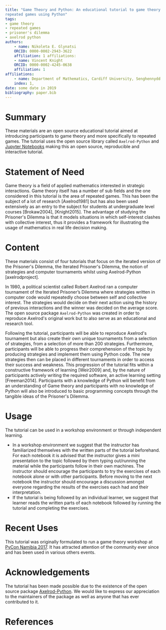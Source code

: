 ```yaml
---
title: "Game Theory and Python: An educational tutorial to game theory and
repeated games using Python"
tags:
- game theory
- repeated games
- prisoner's dilemma
- axelrod python
authors:
    - name: Nikoleta E. Glynatsi
    ORCID: 0000-0002-2943-3622
    affiliation: 1 affiliations:
    - name: Vincent Knight
    ORCID: 0000-0002-4245-0638
    affiliation: 1
affiliations:
    - name: Department of Mathematics, Cardiff University, Senghennydd Rd, Cardiff CF24 4AG
    index: 1,
date: some date in 2019
bibliography: paper.bib
---
```


# Summary

These materials are an open source educational tutorial aimed at introducing
participants to game theory and more specifically to repeated games. The
tutorial uses the open source library called
`Axelrod-Python` and [Jupyter
Notebooks](https://jupyter.org) making this an open source, reproducible and
interactive tutorial.

# Statement of Need

Game theory is a field of applied mathematics interested in strategic
interactions. Game theory itself has a number of sub fields and the one
considered in this tutorial is the area of repeated games. This has been the
subject of a lot of research [Axelrod1981] but has also been used extensively as
an entry to the subject for students at undergraduate level courses [Brokaw2004], [Knight2015]. The
advantage of studying the Prisoner's Dilemma is that it models situations in
which self-interest clashes with collective interest, thus it provides a
framework for illustrating the usage of mathematics in real life
decision making.

# Content

These materials consist of four tutorials that focus on the iterated version of
the Prisoner's Dilemma, the Iterated Prisoner's Dilemma, the notion of
strategies and computer tournaments whilst using Axelrod-Python [axelrodproject].

In 1980, a political scientist called Robert Axelrod ran a computer
tournament of the Iterated Prisoner’s Dilemma where strategies written in
computer code would repeatedly choose between self and collective interest. The
strategies would decide on their next action using the history of previous
interactions and the winner was decided on the average score. The open source
package `Axelrod-Python` was created in order to reproduce Axelrod's original work
but to also serve as an educational and research tool.

Following the tutorial, participants will be able to reproduce Axelrod's
tournament but also create their own unique tournaments from a selection of
strategies, from a selection of more than 200 strategies. Furthermore,
participants will be able to progress their comprehension of the topic by
producing strategies and implement them using Python code. The new strategies
then can be placed in different tournaments in order to access their success and
weakness. This progression of the tutorial fits within a constructive framework
of learning [Weir2009] and, by the nature of participants actively writing the
required software, an active learning setting [Freeman2014].
Participants with a knowledge of Python will benefit from an understanding of
Game theory and participants with no knowledge of Python will also be introduced
to basic programming concepts through the tangible ideas of the Prisoner's
Dilemma.


# Usage

The tutorial can be used in a workshop environment or through independent
learning.

- In a workshop environment we suggest that the instructor has familiarized
  themselves with the written parts of the tutorial beforehand. For each
  notebook it is advised that the instructor gives a mini presentation to the
  topic followed by them typing out/running the material while the participants
  follow in their own machines. The instructor should encourage the participants
  to try the exercises of each notebook alone or with other participants. Before
  moving to the next notebook the instructor should encourage a discussion
  amongst everyone regarding the results of the exercises each had
  and their interpretation.
- If the tutorial is being followed by an individual learner, we suggest that
learner reads the written parts of each notebook followed by running the tutorial
and completing the exercises.

# Recent Uses

This tutorial was originally formulated to run a game theory workshop at [PyCon
Namibia 2017](https://na.pycon.org/pycon-namibia-2017/). It has attracted
attention of the community ever since and has been used in various others
events.

# Acknowledgements

The tutorial has been made possible due to the existence of the open source package
[Axelrod-Python](https://github.com/Axelrod-Python/Axelrod). We would like to
express our appreciation to the maintainers of the package as well as
anyone that has ever contributed to it.

# References
